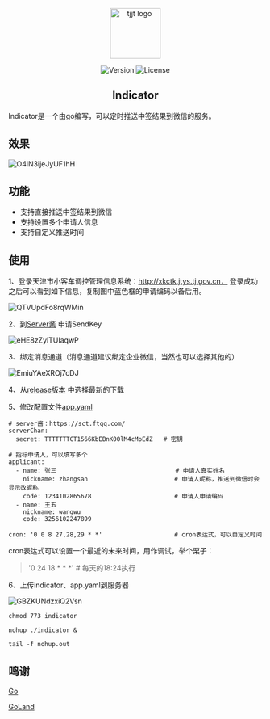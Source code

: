 <p align="center"><img width="100" src="http://xkctk.jtys.tj.gov.cn/templates/XKCTK/images/top1_tjjt.png" alt="tjjt logo"></p>

<p align="center">
  <img src="https://img.shields.io/badge/build-passing-green" alt="Version">
  <img src="https://img.shields.io/badge/license-MIT-blue" alt="License">
</p>

<h2 align="center">Indicator</h2>

Indicator是一个由go编写，可以定时推送中签结果到微信的服务。

## 效果

![O4lN3ijeJyUF1hH](https://i.loli.net/2021/03/09/O4lN3ijeJyUF1hH.png)

## 功能
- 支持直接推送中签结果到微信
- 支持设置多个申请人信息
- 支持自定义推送时间

## 使用
1、登录天津市小客车调控管理信息系统：http://xkctk.jtys.tj.gov.cn， 登录成功之后可以看到如下信息，复制图中蓝色框的申请编码以备后用。

![QTVUpdFo8rqWMin](https://i.loli.net/2021/03/08/QTVUpdFo8rqWMin.png)

2、到[Server酱](https://sct.ftqq.com/) 申请SendKey

![eHE8zZylTUIaqwP](https://i.loli.net/2021/03/08/eHE8zZylTUIaqwP.png)

3、绑定消息通道（消息通道建议绑定企业微信，当然也可以选择其他的）

![EmiuYAeXROj7cDJ](https://i.loli.net/2021/03/08/EmiuYAeXROj7cDJ.png)

4、从[release版本](https://github.com/telami/indicator/releases) 中选择最新的下载

5、修改配置文件[app.yaml](https://github.com/telami/indicator/blob/master/app.yaml)

```
# server酱：https://sct.ftqq.com/
serverChan:
  secret: TTTTTTTCT1566KbEBnK00lM4cMpEdZ   # 密钥

# 指标申请人，可以填写多个
applicant:
  - name: 张三                                 # 申请人真实姓名
    nickname: zhangsan                        # 申请人昵称，推送到微信时会显示改昵称
    code: 1234102865678                       # 申请人申请编码
  - name: 王五
    nickname: wangwu
    code: 3256102247899

cron: '0 0 8 27,28,29 * *'                    # cron表达式，可以自定义时间
```
cron表达式可以设置一个最近的未来时间，用作调试，举个栗子：

> '0 24 18 * * *' # 每天的18:24执行

6、上传indicator、app.yaml到服务器

![GBZKUNdzxiQ2Vsn](https://i.loli.net/2021/03/08/GBZKUNdzxiQ2Vsn.gif)

```
chmod 773 indicator

nohup ./indicator &  

tail -f nohup.out
```
## 鸣谢
[Go](https://github.com/golang/go)

[GoLand](https://www.jetbrains.com/go/)
